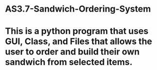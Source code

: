 # AS3.7-Sandwich-Ordering-System
# This is a python program that uses GUI, Class, and Files that allows the user to order and build their own sandwich from selected items.
